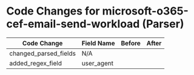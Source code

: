 # Code Changes for microsoft-o365-cef-email-send-workload (Parser)

| Code Change | Field Name | Before | After |
|-------------|------------|--------|-------|
| changed_parsed_fields | N/A |  |  |
| added_regex_field | user_agent |  |  |